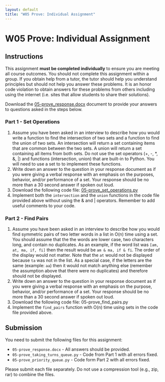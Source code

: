 ```yaml
---
layout: default
title: "W05 Prove: Individual Assignment"
---
```


# W05 Prove: Individual Assignment
## Instructions
This assignment **must be completed individually** to ensure you are meeting all course outcomes. You should not complete this assignment within a group. If you obtain help from a tutor, the tutor should help you understand principles but should not help you answer these problems. It is an honor code violation to obtain answers for these problems from others including using the internet (i.e. sites that allow students to share their solutions).

Download the [05-prove_response.docx](05-prove_response.docx) document to provide your answers to questions asked in the steps below.

### Part 1 - Set Operations
1. Assume you have been asked in an interview to describe how you would write a function to find the intersection of two sets and a function to find the union of two sets. An intersection will return a set containing items that are common between the two sets. A union will return a set containing all items from both sets. Do not use the set operators (+, -, *, &, \|) and functions (intersection, union) that are built-in to Python. You will need to use a set to to implement these functions.
2. Write down an answer to the question in your response document as if you were giving a verbal response with an emphasis on the purposes, behavior, and/or performance of a set. Your response should be no more than a 30 second answer if spoken out loud.
3. Download the following code file: [05-prove_set_operations.py]()
4. Implement both the `intersection` and the `union` functions in the code file provided above without using the & and \| operators. Remember to add useful comments to your code.

### Part 2 - Find Pairs
1. Assume you have been asked in an interview to describe how you would find symmetric pairs of two letter words in a list in O(n) time using a set. You should assume that the the words are lower case, two characters long, and contain no duplicates. As an example, if the word list was `[am, at, ma, if, fi]` then the result would be `am & ma, if & fi`. The order of the display would not matter. Note that the `at` would not be displayed because `ta` was not in the list. As a special case, if the letters are the same (example: `aa`) then it would not match anything else (remember the assumption above that there were no duplicates) and therefore should not be displayed.
2. Write down an answer to the question in your response document as if you were giving a verbal response with an emphasis on the purpose, behavior, and/or performance of a set. Your response should be no more than a 30 second answer if spoken out loud.
3. Download the following code file: 05-prove_find_pairs.py
4. Implement the `find_pairs` function with O(n) time using sets in the code file provided above.

## Submission
You need to submit the following files for this assignment:
* `05-prove_response.docx` - All answers should be provided.
* `05-prove_taking_turns_queue.py` - Code from Part 1 with all errors fixed.
* `05-prove_priority_queue.py` - Code form Part 2 with all errors fixed.

Please submit each file separately. Do not use a compression tool (e.g., zip, rar) to combine the files.
